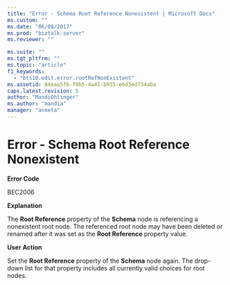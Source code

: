 ```yaml
---
title: "Error - Schema Root Reference Nonexistent | Microsoft Docs"
ms.custom: ""
ms.date: "06/08/2017"
ms.prod: "biztalk-server"
ms.reviewer: ""

ms.suite: ""
ms.tgt_pltfrm: ""
ms.topic: "article"
f1_keywords: 
  - "bts10.edit.error.rootRefNonExistent"
ms.assetid: 84eaa5fb-f0b5-4a41-b935-e6d3ed734aba
caps.latest.revision: 5
author: "MandiOhlinger"
ms.author: "mandia"
manager: "anneta"
---
```

# Error - Schema Root Reference Nonexistent
**Error Code**  
  
 BEC2006  
  
 **Explanation**  
  
 The **Root Reference** property of the **Schema** node is referencing a nonexistent root node. The referenced root node may have been deleted or renamed after it was set as the **Root Reference** property value.  
  
 **User Action**  
  
 Set the **Root Reference** property of the **Schema** node again. The drop-down list for that property includes all currently valid choices for root nodes.